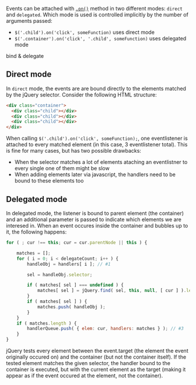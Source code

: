 Events can be attached with  [`.on()`](http://api.jquery.com/on/) method in two different modes: `direct` and `delegated`.
Which mode is used is controlled implicitly by the number of arguments passed:

* `$('.child').on('click', someFunction)` uses direct mode
* `$('.container').on('click', '.child', someFunction)` uses delegated mode

bind & delegate

## Direct mode
In `direct` mode, the events are are bound directly to the elements matched by the jQuery selector. Consider the following HTML structure:

```html
<div class="container">
  <div class="child"></div>
  <div class="child"></div>
  <div class="child"></div>
</div>
```

When calling `$('.child').on('click', someFunction);`, one eventlistener is attached to every matched element (in this case, 3 eventlistener total). This is fine for many cases, but has two possible drawbacks:
* When the selector matches a lot of elements ataching an eventlistner to every single one of them might be slow
* When adding elements later via javascript, the handlers need to be bound to these elements too

## Delegated mode
In delegated mode, the listener is bound to parent element (the container) and an additional parameter is passed to indicate which elements we are interesed in. When an event occures inside the container and bubbles up to it, the following happens:

```javascript
for ( ; cur !== this; cur = cur.parentNode || this ) {

	matches = [];
	for ( i = 0; i < delegateCount; i++ ) {
		handleObj = handlers[ i ]; // #1

		sel = handleObj.selector;

		if ( matches[ sel ] === undefined ) {
			matches[ sel ] = jQuery.find( sel, this, null, [ cur ] ).length; // #2
		}
		if ( matches[ sel ] ) {
			matches.push( handleObj );
		}
	}
	if ( matches.length ) {
		handlerQueue.push( { elem: cur, handlers: matches } ); // #3
	}
}
```

jQuery tests every element between the event.target (the element the event originally occured on) and the container (but not the container itself). If the tested element matches the given selector, the handler bound to the container is executed, but with the current element as the target (making it appear as if the event occured at the element, not the container).
